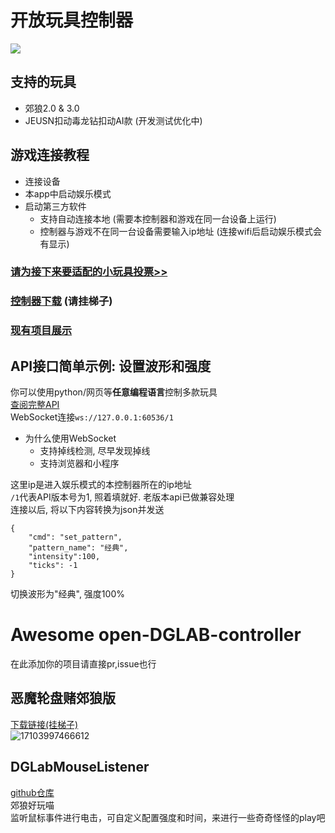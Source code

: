# 开放玩具控制器
 [![](https://img.shields.io/badge/-TelegramChat-f2f3f4?style=flat-square&logo=Telegram&logoColor=2ca5e0)](https://t.me/dglabfun)
## 支持的玩具
- 郊狼2.0 & 3.0
- JEUSN扣动毒龙钻扣动AI款 (开发测试优化中)
   
## 游戏连接教程
- 连接设备
- 本app中启动娱乐模式
- 启动第三方软件
	- 支持自动连接本地 (需要本控制器和游戏在同一台设备上运行)
 	- 控制器与游戏不在同一台设备需要输入ip地址 (连接wifi后启动娱乐模式会有显示)

### [请为接下来要适配的小玩具投票>>](https://jinshuju.net/f/tptsRE)
### [控制器下载](https://github.com/open-toys-controller/open-DGLAB-controller/releases/latest) (请挂梯子)
### [现有项目展示](https://github.com/open-toys-controller/open-DGLAB-controller#dglabmouselistener)

## API接口简单示例: 设置波形和强度
你可以使用python/网页等**任意编程语言**控制多款玩具  
[查阅完整API](api.md)  
WebSocket连接`ws://127.0.0.1:60536/1`  
- 为什么使用WebSocket
	- 支持掉线检测, 尽早发现掉线
	- 支持浏览器和小程序

这里ip是进入娱乐模式的本控制器所在的ip地址  
`/1`代表API版本号为1, 照着填就好. 老版本api已做兼容处理  
连接以后, 将以下内容转换为json并发送  
```
{  
    "cmd": "set_pattern",  
    "pattern_name": "经典",  
    "intensity":100,  
    "ticks": -1  
}
```
切换波形为"经典", 强度100%


# Awesome open-DGLAB-controller
在此添加你的项目请直接pr,issue也行
## 恶魔轮盘赌郊狼版
[下载链接(挂梯子)](https://www.mediafire.com/file/95rregr8n15wrnf/main_game.apk/file)  
![17103997466612](https://github.com/open-toys-controller/open-DGLAB-controller/assets/163114276/e37361f9-3186-4f3e-8a3e-e5b0a13b1d69)

## DGLabMouseListener
[github仓库](https://github.com/lxyddice/DGLabMouseListener)  
郊狼好玩喵  
监听鼠标事件进行电击，可自定义配置强度和时间，来进行一些奇奇怪怪的play吧
